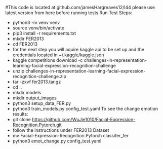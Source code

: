 #This code is located at github.com/jamesHargreaves12/l44 please use latest version from here before running tests
Run Test
Steps: 
- python3 -m venv venv
- source venv/bin/activate
- pip3 install -r requirements.txt
- mkdir FER2013
- cd FER2013
- for the next step you will aquire kaggle api to be set up and the credentials located in ~/.kaggle/kaggle.json
- kaggle competitions download -c challenges-in-representation-learning-facial-expression-recognition-challenge
- unzip challenges-in-representation-learning-facial-expression-recognition-challenge.zip
- tar -zxvf fer2013.tar.gz
- cd ..
- mkdir models
- mkdir output_images
- python3 setup_data_FER.py
- python3 train_models.py config_test.yaml
To see the change emotion results:
- git clone https://github.com/WuJie1010/Facial-Expression-Recognition.Pytorch.git
- follow the instructions under FER2013 Dataset
- mv Facial-Expression-Recognition.Pytorch classifer_fer
- python3 emot_change.py config_test.yaml
 